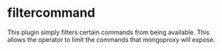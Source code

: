 # filtercommand

This plugin simply filters certain commands from being available.
This allows the operator to limit the commands that mongoproxy will expose.
